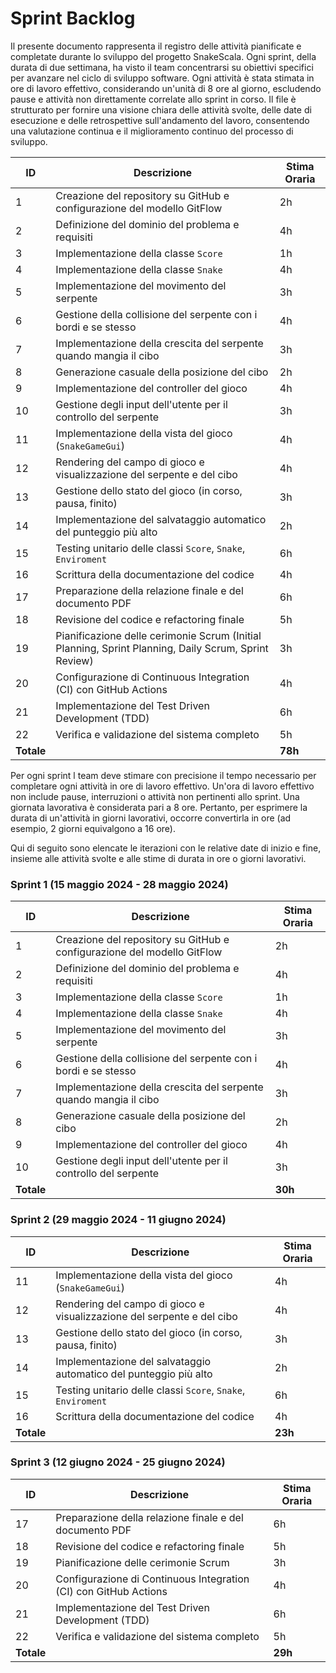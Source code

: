 # Sprint Backlog

Il presente documento rappresenta il registro delle attività pianificate e completate durante lo sviluppo del progetto SnakeScala. Ogni sprint, della durata di due settimana, ha visto il team concentrarsi su obiettivi specifici per avanzare nel ciclo di sviluppo software. Ogni attività è stata stimata in ore di lavoro effettivo, considerando un'unità di 8 ore al giorno, escludendo pause e attività non direttamente correlate allo sprint in corso. Il file è strutturato per fornire una visione chiara delle attività svolte, delle date di esecuzione e delle retrospettive sull'andamento del lavoro, consentendo una valutazione continua e il miglioramento continuo del processo di sviluppo.


| ID | Descrizione | Stima Oraria |
|----|-------------|--------------|
| 1  | Creazione del repository su GitHub e configurazione del modello GitFlow | 2h |
| 2  | Definizione del dominio del problema e requisiti | 4h |
| 3  | Implementazione della classe `Score` | 1h |
| 4  | Implementazione della classe `Snake` | 4h |
| 5  | Implementazione del movimento del serpente | 3h |
| 6  | Gestione della collisione del serpente con i bordi e se stesso | 4h |
| 7  | Implementazione della crescita del serpente quando mangia il cibo | 3h |
| 8  | Generazione casuale della posizione del cibo | 2h |
| 9  | Implementazione del controller del gioco | 4h |
| 10 | Gestione degli input dell'utente per il controllo del serpente | 3h |
| 11 | Implementazione della vista del gioco (`SnakeGameGui`) | 4h |
| 12 | Rendering del campo di gioco e visualizzazione del serpente e del cibo | 4h |
| 13 | Gestione dello stato del gioco (in corso, pausa, finito) | 3h |
| 14 | Implementazione del salvataggio automatico del punteggio più alto | 2h |
| 15 | Testing unitario delle classi `Score`, `Snake`, `Enviroment` | 6h |
| 16 | Scrittura della documentazione del codice | 4h |
| 17 | Preparazione della relazione finale e del documento PDF | 6h |
| 18 | Revisione del codice e refactoring finale | 5h |
| 19 | Pianificazione delle cerimonie Scrum (Initial Planning, Sprint Planning, Daily Scrum, Sprint Review) | 3h |
| 20 | Configurazione di Continuous Integration (CI) con GitHub Actions | 4h |
| 21 | Implementazione del Test Driven Development (TDD) | 6h |
| 22 | Verifica e validazione del sistema completo | 5h |
| **Totale** | | **78h** |


Per ogni sprint l team deve stimare con precisione il tempo necessario per completare ogni attività in ore di lavoro effettivo. Un'ora di lavoro effettivo non include pause, interruzioni o attività non pertinenti allo sprint. Una giornata lavorativa è considerata pari a 8 ore. Pertanto, per esprimere la durata di un'attività in giorni lavorativi, occorre convertirla in ore (ad esempio, 2 giorni equivalgono a 16 ore).

Qui di seguito sono elencate le iterazioni con le relative date di inizio e fine, insieme alle attività svolte e alle stime di durata in ore o giorni lavorativi. 

### Sprint 1 (15 maggio 2024 - 28 maggio 2024)

| ID | Descrizione | Stima Oraria |
|----|-------------|--------------|
| 1  | Creazione del repository su GitHub e configurazione del modello GitFlow | 2h |
| 2  | Definizione del dominio del problema e requisiti | 4h |
| 3  | Implementazione della classe `Score` | 1h |
| 4  | Implementazione della classe `Snake` | 4h |
| 5  | Implementazione del movimento del serpente | 3h |
| 6  | Gestione della collisione del serpente con i bordi e se stesso | 4h |
| 7  | Implementazione della crescita del serpente quando mangia il cibo | 3h |
| 8  | Generazione casuale della posizione del cibo | 2h |
| 9  | Implementazione del controller del gioco | 4h |
| 10 | Gestione degli input dell'utente per il controllo del serpente | 3h |
| **Totale** | | **30h** |

### Sprint 2 (29 maggio 2024 - 11 giugno 2024)

| ID | Descrizione | Stima Oraria |
|----|-------------|--------------|
| 11 | Implementazione della vista del gioco (`SnakeGameGui`) | 4h |
| 12 | Rendering del campo di gioco e visualizzazione del serpente e del cibo | 4h |
| 13 | Gestione dello stato del gioco (in corso, pausa, finito) | 3h |
| 14 | Implementazione del salvataggio automatico del punteggio più alto | 2h |
| 15 | Testing unitario delle classi `Score`, `Snake`, `Enviroment` | 6h |
| 16 | Scrittura della documentazione del codice | 4h |
| **Totale** | | **23h** |

### Sprint 3 (12 giugno 2024 - 25 giugno 2024)

| ID | Descrizione | Stima Oraria |
|----|-------------|--------------|
| 17 | Preparazione della relazione finale e del documento PDF | 6h |
| 18 | Revisione del codice e refactoring finale | 5h |
| 19 | Pianificazione delle cerimonie Scrum | 3h |
| 20 | Configurazione di Continuous Integration (CI) con GitHub Actions | 4h |
| 21 | Implementazione del Test Driven Development (TDD) | 6h |
| 22 | Verifica e validazione del sistema completo | 5h |
| **Totale** | | **29h** |

